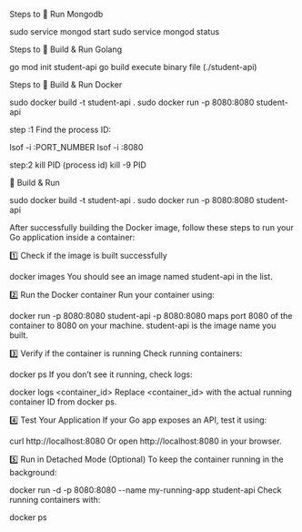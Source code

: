 Steps to 🔹 Run Mongodb

sudo service mongod start 
sudo service mongod status

Steps to 🔹 Build & Run Golang

go mod init student-api
go build
execute binary file (./student-api)

Steps to 🔹 Build & Run Docker

sudo docker build -t student-api .
sudo docker run -p 8080:8080 student-api

step :1 Find the process ID:

lsof -i :PORT_NUMBER
lsof -i :8080

step:2 kill PID (process id)
kill -9 PID

🔹 Build & Run

sudo docker build -t student-api .
sudo docker run -p 8080:8080 student-api


After successfully building the Docker image, follow these steps to run your Go application inside a container:

1️⃣ Check if the image is built successfully

docker images
You should see an image named student-api in the list.

2️⃣ Run the Docker container
Run your container using:


docker run -p 8080:8080 student-api
-p 8080:8080 maps port 8080 of the container to 8080 on your machine.
student-api is the image name you built.

3️⃣ Verify if the container is running
Check running containers:

docker ps
If you don’t see it running, check logs:

docker logs <container_id>
Replace <container_id> with the actual running container ID from docker ps.

4️⃣ Test Your Application
If your Go app exposes an API, test it using:

curl http://localhost:8080
Or open http://localhost:8080 in your browser.

5️⃣ Run in Detached Mode (Optional)
To keep the container running in the background:

docker run -d -p 8080:8080 --name my-running-app student-api
Check running containers with:

docker ps





